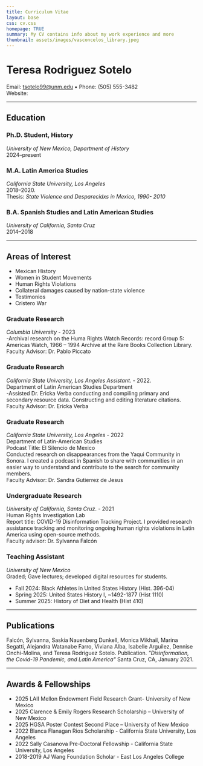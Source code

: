 ```yaml
---
title: Curriculum Vitae
layout: base
css: cv.css
homepage: TRUE
summary: My CV contains info about my work experience and more
thumbnail: assets/images/vasconcelos_library.jpeg
---
```


# Teresa Rodriguez Sotelo
Email: tsotelo99@unm.edu • Phone: (505) 555-3482  
Website:  

---

## Education

### Ph.D. Student, History
*University of New Mexico, Department of History*  
2024–present    

### M.A. Latin America Studies
*California State University, Los Angeles*  
2018–2020.   
Thesis: *State Violence and Desparecidxs in Mexico, 1990- 2010*  

### B.A. Spanish Studies and Latin American Studies 
*University of California, Santa Cruz*  
2014–2018  

---

## Areas of Interest
- Mexican History 
- Women in Student Movements
- Human Rights Violations
- Collateral damages caused by nation-state violence
- Testimonios 
- Cristero War

### Graduate Research 
*Columbia University*                                  -        2023  
-Archival research on the Huma Rights Watch Records: record Group 5: Americas Watch, 1966 – 1994 Archive at the Rare Books Collection Library.   
Faculty Advisor: Dr. Pablo Piccato  

### Graduate Research 
*California State University, Los Angeles Assistant*.     -     2022.    
Department of Latin American Studies Department  
-Assisted Dr. Ericka Verba conducting and compiling primary and secondary resource data. Constructing and editing literature citations.  
Faculty Advisor: Dr. Ericka Verba   

### Graduate Research                                                            
*California State University, Los Angeles*          -   2022  
Department of Latin-American Studies  
Podcast Title: El Silencio de Mexico                                         
Conducted research on disappearances from the Yaqui Community in Sonora. I created a podcast in Spanish to share with communities in an easier way to understand and contribute to the search for community members.   
Faculty Advisor: Dr. Sandra Gutierrez de Jesus  

### Undergraduate Research 
*University of California, Santa Cruz*.             -           2021  
Human Rights Investigation Lab     
Report title: COVID-19 Disinformation Tracking Project. I provided research assistance tracking and monitoring ongoing human rights violations in Latin America using open-source methods.   
Faculty advisor: Dr. Sylvanna Falcón  
 

### Teaching Assistant
*University of New Mexico*    
Graded; Gave lectures; developed digital resources for students.  
- Fall 2024: Black Athletes in United States History (Hist. 396-04)
- Spring 2025: United States History I, ~1492-1877 (Hist 1110)
- Summer 2025: History of Diet and Health (Hist 410)

---
## Publications
Falcón, Sylvanna, Saskia Nauenberg Dunkell, Monica Mikhail, Marina Segatti, Alejandra Watanabe Farro, Viviana Alba, Isabelle Arguilez, Dennise Onchi-Molina, and Teresa Rodriguez Sotelo. Publication. *"Disinformation, the Covid-19 Pandemic, and Latin America"* Santa Cruz, CA, January 2021.   
 
---

## Awards & Fellowships
- 2025 LAII Mellon Endowment Field Research Grant- University of New Mexico 
- 2025 Clarence & Emily Rogers Research Scholarship – University of New Mexico 
- 2025 HGSA Poster Contest Second Place – University of New Mexico 
- 2022 Blanca Flanagan Rios Scholarship - California State University, Los Angeles 
- 2022 Sally Casanova Pre-Doctoral Fellowship - California State University, Los Angeles 
- 2018-2019 AJ Wang Foundation Scholar - East Los Angeles College  


